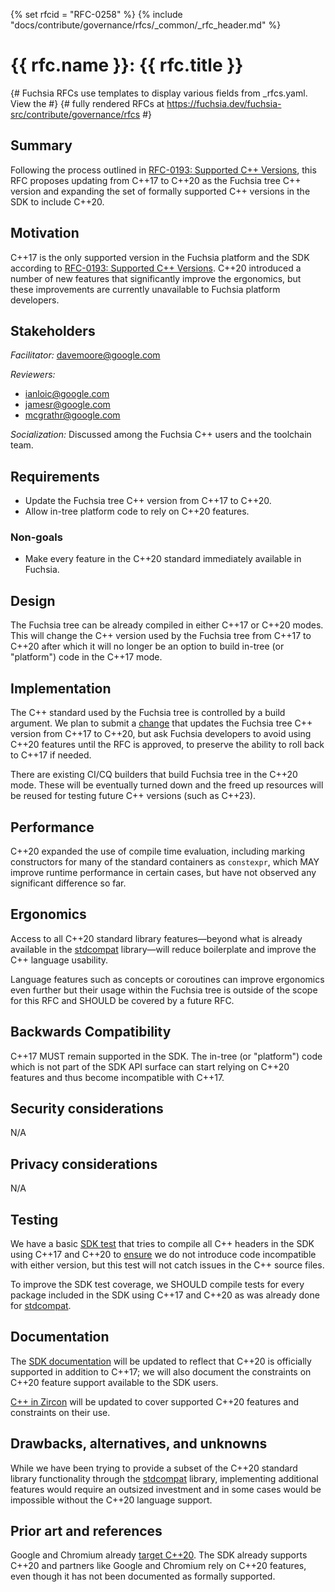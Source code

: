 <!-- mdformat off(templates not supported) -->
{% set rfcid = "RFC-0258" %}
{% include "docs/contribute/governance/rfcs/_common/_rfc_header.md" %}
# {{ rfc.name }}: {{ rfc.title }}
{# Fuchsia RFCs use templates to display various fields from _rfcs.yaml. View the #}
{# fully rendered RFCs at https://fuchsia.dev/fuchsia-src/contribute/governance/rfcs #}
<!-- SET the `rfcid` VAR ABOVE. DO NOT EDIT ANYTHING ELSE ABOVE THIS LINE. -->

<!-- mdformat on -->

<!-- This should begin with an H2 element (for example, ## Summary).-->

## Summary

Following the process outlined in [RFC-0193: Supported C++ Versions][rfc-0193],
this RFC proposes updating from C++17 to C++20 as the Fuchsia tree C++ version
and expanding the set of formally supported C++ versions in the SDK to include
C++20.

## Motivation

C++17 is the only supported version in the Fuchsia platform and the SDK
according to [RFC-0193: Supported C++ Versions][rfc-0193]. C++20 introduced a
number of new features that significantly improve the ergonomics, but these
improvements are currently unavailable to Fuchsia platform developers.

## Stakeholders

_Facilitator:_ davemoore@google.com

_Reviewers:_

* ianloic@google.com
* jamesr@google.com
* mcgrathr@google.com

_Socialization:_ Discussed among the Fuchsia C++ users and the toolchain team.

## Requirements

* Update the Fuchsia tree C++ version from C++17 to C++20.
* Allow in-tree platform code to rely on C++20 features.

### Non-goals

* Make every feature in the C++20 standard immediately available in Fuchsia.

## Design

The Fuchsia tree can be already compiled in either C++17 or C++20 modes. This
will change the C++ version used by the Fuchsia tree from C++17 to C++20 after
which it will no longer be an option to build in-tree (or "platform") code in
the C++17 mode.

## Implementation

The C++ standard used by the Fuchsia tree is controlled by a build argument. We
plan to submit a [change][cl] that updates the Fuchsia tree C++ version from
C++17 to C++20, but ask Fuchsia developers to avoid using C++20 features until
the RFC is approved, to preserve the ability to roll back to C++17 if needed.

There are existing CI/CQ builders that build Fuchsia tree in the C++20 mode.
These will be eventually turned down and the freed up resources will be reused
for testing future C++ versions (such as C++23).

## Performance

C++20 expanded the use of compile time evaluation, including marking
constructors for many of the standard containers as `constexpr`, which MAY
improve runtime performance in certain cases, but have not observed any
significant difference so far.

## Ergonomics

Access to all C++20 standard library features&mdash;beyond what is already
available in the [stdcompat][stdcompat] library&mdash;will reduce boilerplate
and improve the C++ language usability.

Language features such as concepts or coroutines can improve ergonomics even
further but their usage within the Fuchsia tree is outside of the scope for
this RFC and SHOULD be covered by a future RFC.

## Backwards Compatibility

C++17 MUST remain supported in the SDK. The in-tree (or "platform") code which
is not part of the SDK API surface can start relying on C++20 features and thus
become incompatible with C++17.

## Security considerations

N/A

## Privacy considerations

N/A

## Testing

We have a basic [SDK test][cpp_variants] that tries to compile all C++ headers
in the SDK using C++17 and C++20 to [ensure][test-cl] we do not introduce code
incompatible with either version, but this test will not catch issues in the
C++ source files.

To improve the SDK test coverage, we SHOULD compile tests for every package
included in the SDK using C++17 and C++20 as was already done for
[stdcompat][stdcompat-test].

## Documentation

The [SDK documentation][sdk-cxx-docs] will be updated to reflect that C++20 is
officially supported in addition to C++17; we will also document the
constraints on C++20 feature support available to the SDK users.

[C++ in Zircon][zircon-cxx-docs] will be updated to cover supported C++20
features and constraints on their use.

## Drawbacks, alternatives, and unknowns

While we have been trying to provide a subset of the C++20 standard library
functionality through the [stdcompat][stdcompat] library, implementing
additional features would require an outsized investment and in some cases
would be impossible without the C++20 language support.

## Prior art and references

Google and Chromium already [target C++20][cppguide]. The SDK already supports
C++20 and partners like Google and Chromium rely on C++20 features, even though
it has not been documented as formally supported.

[rfc-0193]: /docs/contribute/governance/rfcs/0193_supported_c++_versions.md
[iso-cpp]: https://isocpp.org/std/the-standard
[sdk-cxx-docs]: /docs/development/idk/documentation/compilation.md
[zircon-cxx-docs]: /docs/development/languages/c-cpp/cxx.md
[cl]: https://fxrev.dev/1093351
[stdcompat]: https://cs.opensource.google/fuchsia/fuchsia/+/main:sdk/lib/stdcompat/;drc=4b39193a714dcf9302814877dc900f7548102083
[stdcompat-test]: https://cs.opensource.google/fuchsia/fuchsia/+/main:sdk/lib/stdcompat/test/BUILD.gn;l=105;drc=8fdb1718dedced8a757b467d070cb0879b1ab948
[cppguide]: https://google.github.io/styleguide/cppguide.html#C++_Version
[cpp_variants]: https://cs.opensource.google/fuchsia/fuchsia/+/main:build/bazel_sdk/tests/fuchsia/cpp_variants/;drc=447e9827598cecaf325359f7e0f79228380f1fb7
[test-cl]: https://fxrev.dev/939203
